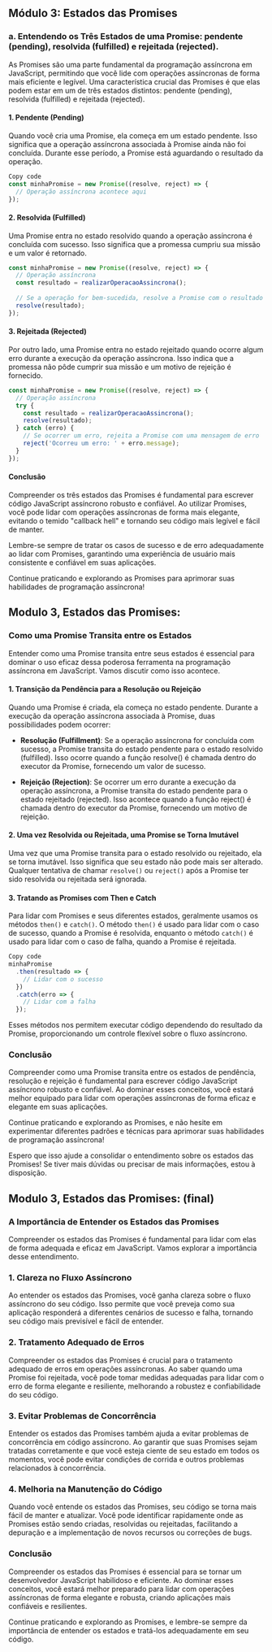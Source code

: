## Módulo 3: Estados das Promises

### a. Entendendo os Três Estados de uma Promise: pendente (pending), resolvida (fulfilled) e rejeitada (rejected).

As Promises são uma parte fundamental da programação assíncrona em JavaScript, permitindo que você lide com operações assíncronas de forma mais eficiente e legível. Uma característica crucial das Promises é que elas podem estar em um de três estados distintos: pendente (pending), resolvida (fulfilled) e rejeitada (rejected).

#### 1. Pendente (Pending)
Quando você cria uma Promise, ela começa em um estado pendente. Isso significa que a operação assíncrona associada à Promise ainda não foi concluída. Durante esse período, a Promise está aguardando o resultado da operação.

```javascript
Copy code
const minhaPromise = new Promise((resolve, reject) => {
  // Operação assíncrona acontece aqui
});
```

#### 2. Resolvida (Fulfilled)

Uma Promise entra no estado resolvido quando a operação assíncrona é concluída com sucesso. Isso significa que a promessa cumpriu sua missão e um valor é retornado.

```javascript
const minhaPromise = new Promise((resolve, reject) => {
  // Operação assíncrona
  const resultado = realizarOperacaoAssincrona();
  
  // Se a operação for bem-sucedida, resolve a Promise com o resultado
  resolve(resultado);
});
```

#### 3. Rejeitada (Rejected)

Por outro lado, uma Promise entra no estado rejeitado quando ocorre algum erro durante a execução da operação assíncrona. Isso indica que a promessa não pôde cumprir sua missão e um motivo de rejeição é fornecido.

```javascript
const minhaPromise = new Promise((resolve, reject) => {
  // Operação assíncrona
  try {
    const resultado = realizarOperacaoAssincrona();
    resolve(resultado);
  } catch (erro) {
    // Se ocorrer um erro, rejeita a Promise com uma mensagem de erro
    reject('Ocorreu um erro: ' + erro.message);
  }
});
```

#### Conclusão
Compreender os três estados das Promises é fundamental para escrever código JavaScript assíncrono robusto e confiável. Ao utilizar Promises, você pode lidar com operações assíncronas de forma mais elegante, evitando o temido "callback hell" e tornando seu código mais legível e fácil de manter.

Lembre-se sempre de tratar os casos de sucesso e de erro adequadamente ao lidar com Promises, garantindo uma experiência de usuário mais consistente e confiável em suas aplicações.

Continue praticando e explorando as Promises para aprimorar suas habilidades de programação assíncrona!

## Modulo 3, Estados das Promises:

### Como uma Promise Transita entre os Estados

Entender como uma Promise transita entre seus estados é essencial para dominar o uso eficaz dessa poderosa ferramenta na programação assíncrona em JavaScript. Vamos discutir como isso acontece.

#### 1. Transição da Pendência para a Resolução ou Rejeição
Quando uma Promise é criada, ela começa no estado pendente. Durante a execução da operação assíncrona associada à Promise, duas possibilidades podem ocorrer:

- **Resolução (Fulfillment)**: Se a operação assíncrona for concluída com sucesso, a Promise transita do estado pendente para o estado resolvido (fulfilled). Isso ocorre quando a função resolve() é chamada dentro do executor da Promise, fornecendo um valor de sucesso.

- **Rejeição (Rejection)**: Se ocorrer um erro durante a execução da operação assíncrona, a Promise transita do estado pendente para o estado rejeitado (rejected). Isso acontece quando a função reject() é chamada dentro do executor da Promise, fornecendo um motivo de rejeição.

#### 2. Uma vez Resolvida ou Rejeitada, uma Promise se Torna Imutável
Uma vez que uma Promise transita para o estado resolvido ou rejeitado, ela se torna imutável. Isso significa que seu estado não pode mais ser alterado. Qualquer tentativa de chamar `resolve()` ou `reject()` após a Promise ter sido resolvida ou rejeitada será ignorada.

#### 3. Tratando as Promises com Then e Catch
Para lidar com Promises e seus diferentes estados, geralmente usamos os métodos `then()` e `catch()`. O método `then()` é usado para lidar com o caso de sucesso, quando a Promise é resolvida, enquanto o método `catch()` é usado para lidar com o caso de falha, quando a Promise é rejeitada.

```javascript
Copy code
minhaPromise
  .then(resultado => {
    // Lidar com o sucesso
  })
  .catch(erro => {
    // Lidar com a falha
  });
```

Esses métodos nos permitem executar código dependendo do resultado da Promise, proporcionando um controle flexível sobre o fluxo assíncrono.

### Conclusão

Compreender como uma Promise transita entre os estados de pendência, resolução e rejeição é fundamental para escrever código JavaScript assíncrono robusto e confiável. Ao dominar esses conceitos, você estará melhor equipado para lidar com operações assíncronas de forma eficaz e elegante em suas aplicações.

Continue praticando e explorando as Promises, e não hesite em experimentar diferentes padrões e técnicas para aprimorar suas habilidades de programação assíncrona!

Espero que isso ajude a consolidar o entendimento sobre os estados das Promises! Se tiver mais dúvidas ou precisar de mais informações, estou à disposição.


## Modulo 3, Estados das Promises: (final)

### A Importância de Entender os Estados das Promises
Compreender os estados das Promises é fundamental para lidar com elas de forma adequada e eficaz em JavaScript. Vamos explorar a importância desse entendimento.

### 1. Clareza no Fluxo Assíncrono
Ao entender os estados das Promises, você ganha clareza sobre o fluxo assíncrono do seu código. Isso permite que você preveja como sua aplicação responderá a diferentes cenários de sucesso e falha, tornando seu código mais previsível e fácil de entender.

### 2. Tratamento Adequado de Erros
Compreender os estados das Promises é crucial para o tratamento adequado de erros em operações assíncronas. Ao saber quando uma Promise foi rejeitada, você pode tomar medidas adequadas para lidar com o erro de forma elegante e resiliente, melhorando a robustez e confiabilidade do seu código.

### 3. Evitar Problemas de Concorrência
Entender os estados das Promises também ajuda a evitar problemas de concorrência em código assíncrono. Ao garantir que suas Promises sejam tratadas corretamente e que você esteja ciente de seu estado em todos os momentos, você pode evitar condições de corrida e outros problemas relacionados à concorrência.

### 4. Melhoria na Manutenção do Código
Quando você entende os estados das Promises, seu código se torna mais fácil de manter e atualizar. Você pode identificar rapidamente onde as Promises estão sendo criadas, resolvidas ou rejeitadas, facilitando a depuração e a implementação de novos recursos ou correções de bugs.

### Conclusão
Compreender os estados das Promises é essencial para se tornar um desenvolvedor JavaScript habilidoso e eficiente. Ao dominar esses conceitos, você estará melhor preparado para lidar com operações assíncronas de forma elegante e robusta, criando aplicações mais confiáveis e resilientes.

Continue praticando e explorando as Promises, e lembre-se sempre da importância de entender os estados e tratá-los adequadamente em seu código.